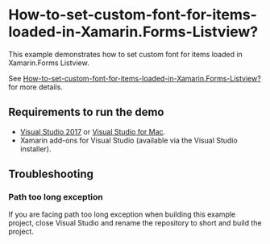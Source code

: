 # How-to-set-custom-font-for-items-loaded-in-Xamarin.Forms-Listview?

This example demonstrates how to set custom font for items loaded in Xamarin.Forms Listview.

See [How-to-set-custom-font-for-items-loaded-in-Xamarin.Forms-Listview?](https://www.syncfusion.com/kb/9733/how-to-set-custom-font-for-items-loaded-in-xamarin-forms-listview) for more details.

## Requirements to run the demo

* [Visual Studio 2017](https://visualstudio.microsoft.com/downloads/) or [Visual Studio for Mac](https://visualstudio.microsoft.com/vs/mac/).
* Xamarin add-ons for Visual Studio (available via the Visual Studio installer).

## Troubleshooting

### Path too long exception

If you are facing path too long exception when building this example project, close Visual Studio and rename the repository to short and build the project.
